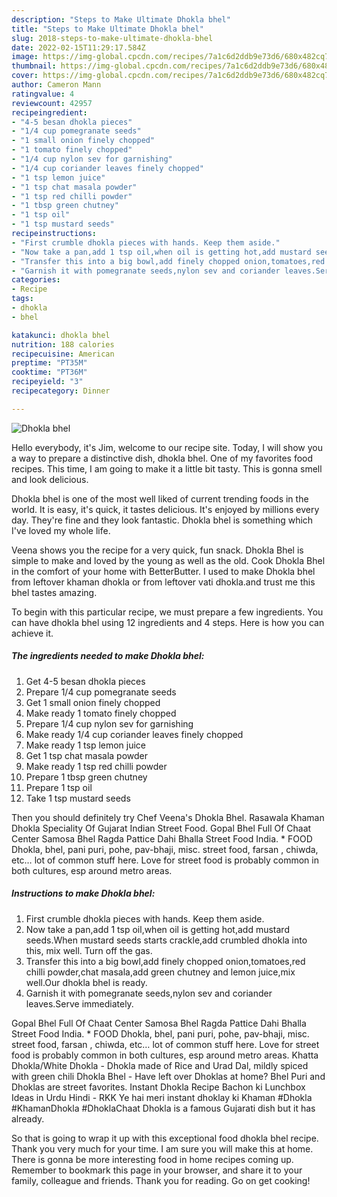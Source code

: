 ```yaml
---
description: "Steps to Make Ultimate Dhokla bhel"
title: "Steps to Make Ultimate Dhokla bhel"
slug: 2018-steps-to-make-ultimate-dhokla-bhel
date: 2022-02-15T11:29:17.584Z
image: https://img-global.cpcdn.com/recipes/7a1c6d2ddb9e73d6/680x482cq70/dhokla-bhel-recipe-main-photo.jpg
thumbnail: https://img-global.cpcdn.com/recipes/7a1c6d2ddb9e73d6/680x482cq70/dhokla-bhel-recipe-main-photo.jpg
cover: https://img-global.cpcdn.com/recipes/7a1c6d2ddb9e73d6/680x482cq70/dhokla-bhel-recipe-main-photo.jpg
author: Cameron Mann
ratingvalue: 4
reviewcount: 42957
recipeingredient:
- "4-5 besan dhokla pieces"
- "1/4 cup pomegranate seeds"
- "1 small onion finely chopped"
- "1 tomato finely chopped"
- "1/4 cup nylon sev for garnishing"
- "1/4 cup coriander leaves finely chopped"
- "1 tsp lemon juice"
- "1 tsp chat masala powder"
- "1 tsp red chilli powder"
- "1 tbsp green chutney"
- "1 tsp oil"
- "1 tsp mustard seeds"
recipeinstructions:
- "First crumble dhokla pieces with hands. Keep them aside."
- "Now take a pan,add 1 tsp oil,when oil is getting hot,add mustard seeds.When mustard seeds starts crackle,add crumbled dhokla into this, mix well. Turn off the gas."
- "Transfer this into a big bowl,add finely chopped onion,tomatoes,red chilli powder,chat masala,add green chutney and lemon juice,mix well.Our dhokla bhel is ready."
- "Garnish it with pomegranate seeds,nylon sev and coriander leaves.Serve immediately."
categories:
- Recipe
tags:
- dhokla
- bhel

katakunci: dhokla bhel 
nutrition: 188 calories
recipecuisine: American
preptime: "PT35M"
cooktime: "PT36M"
recipeyield: "3"
recipecategory: Dinner

---
```



![Dhokla bhel](https://img-global.cpcdn.com/recipes/7a1c6d2ddb9e73d6/680x482cq70/dhokla-bhel-recipe-main-photo.jpg)

Hello everybody, it's Jim, welcome to our recipe site. Today, I will show you a way to prepare a distinctive dish, dhokla bhel. One of my favorites food recipes. This time, I am going to make it a little bit tasty. This is gonna smell and look delicious.

Dhokla bhel is one of the most well liked of current trending foods in the world. It is easy, it's quick, it tastes delicious. It's enjoyed by millions every day. They're fine and they look fantastic. Dhokla bhel is something which I've loved my whole life.

Veena shows you the recipe for a very quick, fun snack. Dhokla Bhel is simple to make and loved by the young as well as the old. Cook Dhokla Bhel in the comfort of your home with BetterButter. I used to make Dhokla bhel from leftover khaman dhokla or from leftover vati dhokla.and trust me this bhel tastes amazing.


To begin with this particular recipe, we must prepare a few ingredients. You can have dhokla bhel using 12 ingredients and 4 steps. Here is how you can achieve it.

<!--inarticleads1-->

##### The ingredients needed to make Dhokla bhel:

1. Get 4-5 besan dhokla pieces
1. Prepare 1/4 cup pomegranate seeds
1. Get 1 small onion finely chopped
1. Make ready 1 tomato finely chopped
1. Prepare 1/4 cup nylon sev for garnishing
1. Make ready 1/4 cup coriander leaves finely chopped
1. Make ready 1 tsp lemon juice
1. Get 1 tsp chat masala powder
1. Make ready 1 tsp red chilli powder
1. Prepare 1 tbsp green chutney
1. Prepare 1 tsp oil
1. Take 1 tsp mustard seeds


Then you should definitely try Chef Veena&#39;s Dhokla Bhel. Rasawala Khaman Dhokla Speciality Of Gujarat Indian Street Food. Gopal Bhel Full Of Chaat Center Samosa Bhel Ragda Pattice Dahi Bhalla Street Food India. * FOOD Dhokla, bhel, pani puri, pohe, pav-bhaji, misc. street food, farsan , chiwda, etc… lot of common stuff here. Love for street food is probably common in both cultures, esp around metro areas. 

<!--inarticleads2-->

##### Instructions to make Dhokla bhel:

1. First crumble dhokla pieces with hands. Keep them aside.
1. Now take a pan,add 1 tsp oil,when oil is getting hot,add mustard seeds.When mustard seeds starts crackle,add crumbled dhokla into this, mix well. Turn off the gas.
1. Transfer this into a big bowl,add finely chopped onion,tomatoes,red chilli powder,chat masala,add green chutney and lemon juice,mix well.Our dhokla bhel is ready.
1. Garnish it with pomegranate seeds,nylon sev and coriander leaves.Serve immediately.


Gopal Bhel Full Of Chaat Center Samosa Bhel Ragda Pattice Dahi Bhalla Street Food India. * FOOD Dhokla, bhel, pani puri, pohe, pav-bhaji, misc. street food, farsan , chiwda, etc… lot of common stuff here. Love for street food is probably common in both cultures, esp around metro areas. Khatta Dhokla/White Dhokla - Dhokla made of Rice and Urad Dal, mildly spiced with green chili Dhokla Bhel - Have left over Dhoklas at home? Bhel Puri and Dhoklas are street favorites. Instant Dhokla Recipe Bachon ki Lunchbox Ideas in Urdu Hindi - RKK Ye hai meri instant dhoklay ki Khaman #Dhokla #KhamanDhokla #DhoklaChaat Dhokla is a famous Gujarati dish but it has already. 

So that is going to wrap it up with this exceptional food dhokla bhel recipe. Thank you very much for your time. I am sure you will make this at home. There is gonna be more interesting food in home recipes coming up. Remember to bookmark this page in your browser, and share it to your family, colleague and friends. Thank you for reading. Go on get cooking!
